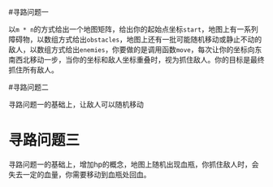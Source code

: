 #寻路问题一

以`m * n`的方式给出一个地图矩阵，给出你的起始点坐标`start`，地图上有一系列障碍物，以数组方式给出`obstacles`，地图上还有一批可能随机移动或静止不动的敌人，以数组方式给出`enemies`，你要做的是调用函数`move`，每次让你的坐标向东南西北移动一步，当你的坐标和敌人坐标重叠时，视为抓住敌人。你的目标是最终抓住所有敌人。



#寻路问题二

寻路问题一的基础上，让敌人可以随机移动



# 寻路问题三

寻路问题一的基础上，增加hp的概念，地图上随机出现血瓶，你抓住敌人时，会失去一定的血量，你需要移动到血瓶处回血。